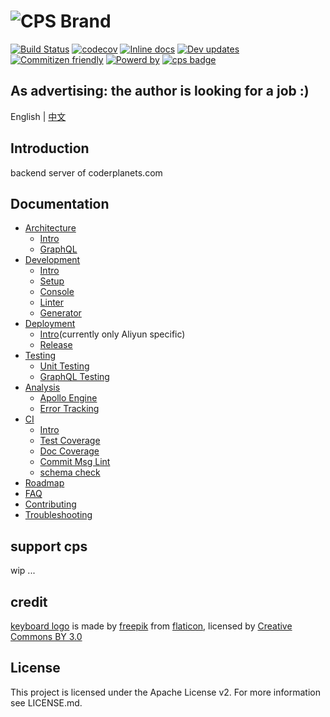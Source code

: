 
![CPS Brand](https://github.com/mydearxym/mastani_server/blob/dev/docs/snapshots/cps_logo_md.png)
=========
[![Build Status](https://travis-ci.org/coderplanets/coderplanets_server.svg?branch=dev)](https://travis-ci.org/coderplanets/coderplanets_server)
[![codecov](https://codecov.io/gh/coderplanets/coderplanets_server/branch/dev/graph/badge.svg)](https://codecov.io/gh/coderplanets/coderplanets_server)
[![Inline docs](http://inch-ci.org/github/coderplanets/coderplanets_server.svg)](http://inch-ci.org/github/coderplanets/coderplanets_server)
[![Dev updates](https://badgen.net/badge/Dependabot/enabled/cyan)](https://dependabot.com/elixir.html)
[![Commitizen friendly](https://img.shields.io/badge/commitizen-friendly-brightgreen.svg)](https://conventionalcommits.org/)
[![Powerd by](https://badgen.now.sh/badge/mastani/powered/a871c1)](https://github.com/mastani-stack)
[![cps badge](https://badgen.net/badge/join%20community/on%20coderplanets/9cb77b)](https://github.com/coderplanets/coderplanets_server)

## As advertising: the author is looking for a job :)

English | [中文](https://github.com/coderplanets/coderplanets_server/blob/dev/README.zh-CN.md) 

## Introduction

backend server of coderplanets.com

## Documentation

- [Architecture](architecture)
  - [Intro](docs/architecture/intro.md)
  - [GraphQL](docs/architecture/grqphQL.md)
- [Development](development)
  - [Intro](docs/development/intro.md)
  - [Setup](docs/development/setup.md)
  - [Console](docs/development/console.md)
  - [Linter](docs/development/linter.md)
  - [Generator](development/generator.md)
- [Deployment](deployment)
  - [Intro](docs/deployment/intro.md)(currently only Aliyun specific)
  - [Release](docs/deployment/release.md)
- [Testing](testing)
  - [Unit Testing](docs/testing/unit-testing.md)
  - [GraphQL Testing](docs/testing/graphql-testing.md)
- [Analysis](analysis)
  - [Apollo Engine](docs/analysis/apollo-engine.md)
  - [Error Tracking](docs/analysis/error-tracking.md)
- [CI](ci)
  - [Intro](docs/ci/intro.md)
  - [Test Coverage](docs/ci/test-coverage.md)
  - [Doc Coverage](docs/ci/doc-coverage.md)
  - [Commit Msg Lint](docs/ci/commit-msg-lint.md)
  - [schema check](docs/ci/schema-check.md)
- [Roadmap](docs/roadmap.md)
- [FAQ](docs/FAQ.md)
- [Contributing](docs/contributing.md)
- [Troubleshooting](docs/troubleshooting.md)


## support cps
wip ...

## credit 

[keyboard logo](https://www.flaticon.com/free-icon/keyboard_211884#term=keyboard&page=8&position=88) is made by
[freepik](https://www.flaticon.com/authors/freepik) from
[flaticon](https://www.flaticon.com), licensed by [Creative Commons BY 3.0](http://creativecommons.org/licenses/by/3.0)

## License

This project is licensed under the Apache License v2. For more information see LICENSE.md.
